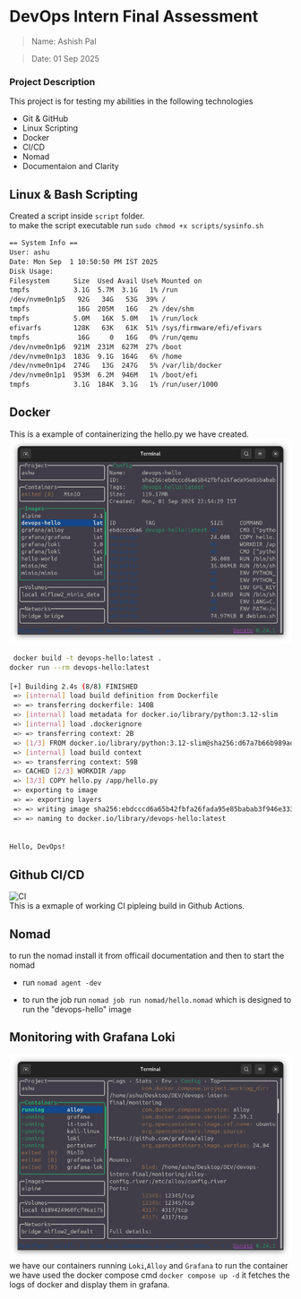 # DevOps Intern Final Assessment

> Name: Ashish Pal

> Date: 01 Sep 2025

### Project Description
This project is for testing my abilities in the following technologies  
- Git & GitHub
- Linux Scripting
- Docker 
- CI/CD
- Nomad
- Documentaion and Clarity

## Linux & Bash Scripting
Created a script inside `script`  folder.  
to make the script executable run `sudo chmod +x scripts/sysinfo.sh`
```bash
== System Info ==
User: ashu
Date: Mon Sep  1 10:50:50 PM IST 2025
Disk Usage:
Filesystem      Size  Used Avail Use% Mounted on
tmpfs           3.1G  5.7M  3.1G   1% /run
/dev/nvme0n1p5   92G   34G   53G  39% /
tmpfs            16G  205M   16G   2% /dev/shm
tmpfs           5.0M   16K  5.0M   1% /run/lock
efivarfs        128K   63K   61K  51% /sys/firmware/efi/efivars
tmpfs            16G     0   16G   0% /run/qemu
/dev/nvme0n1p6  921M  231M  627M  27% /boot
/dev/nvme0n1p3  183G  9.1G  164G   6% /home
/dev/nvme0n1p4  274G   13G  247G   5% /var/lib/docker
/dev/nvme0n1p1  953M  6.2M  946M   1% /boot/efi
tmpfs           3.1G  184K  3.1G   1% /run/user/1000
```

## Docker 
This is a example of containerizing the hello.py we have created.
![docker](SS/image.png)

```bash
 docker build -t devops-hello:latest .
docker run --rm devops-hello:latest

[+] Building 2.4s (8/8) FINISHED                                                                                                                           docker:default
 => [internal] load build definition from Dockerfile                                                                                                                 0.0s
 => => transferring dockerfile: 140B                                                                                                                                 0.0s
 => [internal] load metadata for docker.io/library/python:3.12-slim                                                                                                  2.2s
 => [internal] load .dockerignore                                                                                                                                    0.0s
 => => transferring context: 2B                                                                                                                                      0.0s
 => [1/3] FROM docker.io/library/python:3.12-slim@sha256:d67a7b66b989ad6b6d6b10d428dcc5e0bfc3e5f88906e67d490c4d3daac57047                                            0.0s
 => [internal] load build context                                                                                                                                    0.0s
 => => transferring context: 59B                                                                                                                                     0.0s
 => CACHED [2/3] WORKDIR /app                                                                                                                                        0.0s
 => [3/3] COPY hello.py /app/hello.py                                                                                                                                0.0s
 => exporting to image                                                                                                                                               0.0s
 => => exporting layers                                                                                                                                              0.0s
 => => writing image sha256:ebdcccd6a65b42fbfa26fada95e85babab3f946e3337f3c4f5b909f17bb0fb90                                                                         0.0s
 => => naming to docker.io/library/devops-hello:latest                                                                                                               0.0s


Hello, DevOps!

```


## Github CI/CD
![CI](https://github.com/ashupal86/devops-intern-final/actions/workflows/ci.yml/badge.svg)  
This is a exmaple of working CI pipleing build in Github Actions.

## Nomad 
to run the nomad install it from officail documentation and then to start the nomad 
- run `nomad agent -dev`
 
- to run the job run `nomad job run nomad/hello.nomad` which is designed to run the "devops-hello" image


## Monitoring with Grafana Loki
![Docker](SS/image1.png)
we have our containers running `Loki`,`Alloy` and `Grafana`
to run the container we have used the docker compose cmd `docker compose up -d`
it fetches the logs of docker and display them in grafana.
